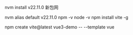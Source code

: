 
nvm install v22.11.0 新包网

nvm alias default v22.11.0
npm -v
node -v
npm install vite -g


npm create vite@latest vue3-demo -- --template vue